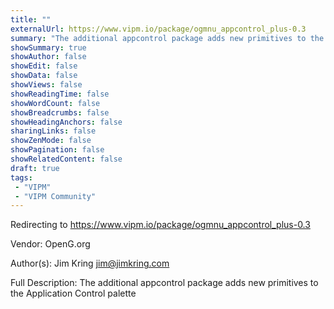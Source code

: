 ```yaml
---
title: ""
externalUrl: https://www.vipm.io/package/ogmnu_appcontrol_plus-0.3
summary: "The additional appcontrol package adds new primitives to the Application Control palette."
showSummary: true
showAuthor: false
showEdit: false
showData: false
showViews: false
showReadingTime: false
showWordCount: false
showBreadcrumbs: false
showHeadingAnchors: false
sharingLinks: false
showZenMode: false
showPagination: false
showRelatedContent: false
draft: true
tags:
 - "VIPM"
 - "VIPM Community"
---
```


Redirecting to https://www.vipm.io/package/ogmnu_appcontrol_plus-0.3

Vendor: OpenG.org

Author(s): Jim Kring <jim@jimkring.com>
 
Full Description:
The additional appcontrol package adds new primitives to the Application Control palette